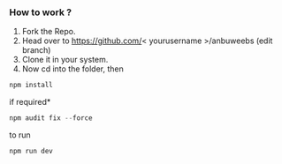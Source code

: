 ### How to work ?
1. Fork the Repo.
2. Head over to https://github.com/<  yourusername  >/anbuweebs (edit branch)
3. Clone it in your system.
4. Now cd into the folder, then

```js
npm install
```
if required*
```js
npm audit fix --force
```
to run
```js
npm run dev
```
